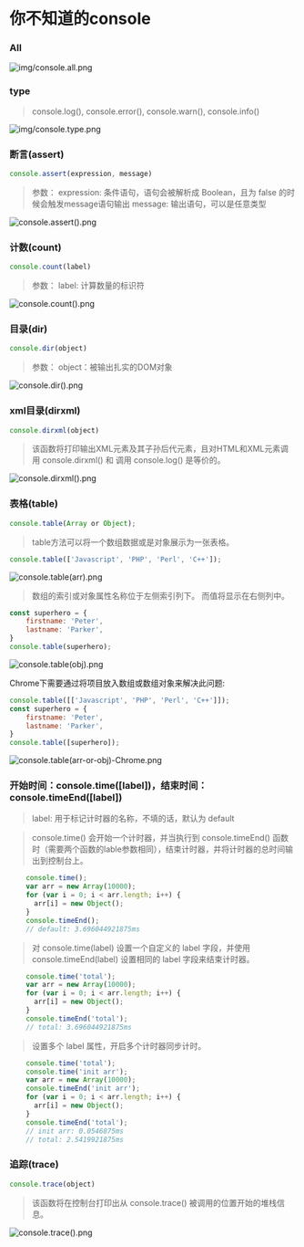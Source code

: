 # 你不知道的console

### All

<img src="img/console.all.png" alt="img/console.all.png" />


### type

> console.log(), console.error(), console.warn(), console.info()

<img src="img/console.type.png" alt="img/console.type.png" />

### 断言(assert)

```javaScript
console.assert(expression, message)
```
> 参数：
> expression: 条件语句，语句会被解析成 Boolean，且为 false 的时候会触发message语句输出
> message: 输出语句，可以是任意类型


<img src="img/console.assert().png" alt="console.assert().png" />

### 计数(count)

```javaScript
console.count(label)
```

> 参数：
> label: 计算数量的标识符

<img src="img/console.count().png" alt="console.count().png" />

### 目录(dir)

```javaScript
console.dir(object)
```

> 参数：
> object：被输出扎实的DOM对象

<img src="img/console.dir().png" alt="console.dir().png" />

### xml目录(dirxml)

```javaScript
console.dirxml(object)
```

>该函数将打印输出XML元素及其子孙后代元素，且对HTML和XML元素调用 console.dirxml() 和 调用 console.log() 是等价的。

<img src="img/console.dirxml().png" alt="console.dirxml().png" />

### 表格(table)


```javaScript
console.table(Array or Object);
```
> table方法可以将一个数组数据或是对象展示为一张表格。

```javaScript
console.table(['Javascript', 'PHP', 'Perl', 'C++']);
```
<img src="img/console.table(arr).png" alt="console.table(arr).png" />

> 数组的索引或对象属性名称位于左侧索引列下。 而值将显示在右侧列中。

```javaScript
const superhero = { 
    firstname: 'Peter',
    lastname: 'Parker',
}
console.table(superhero);
```
<img src="img/console.table(obj).png" alt="console.table(obj).png" />

Chrome下需要通过将项目放入数组或数组对象来解决此问题:

```javaScript
console.table([['Javascript', 'PHP', 'Perl', 'C++']]);
const superhero = { 
    firstname: 'Peter',
    lastname: 'Parker',
}
console.table([superhero]);
```
<img src="img/console.table(arr-or-obj)-Chrome.png" alt="console.table(arr-or-obj)-Chrome.png" />

### 开始时间：console.time([label])，结束时间：console.timeEnd([label])

> label: 用于标记计时器的名称，不填的话，默认为 default

> console.time() 会开始一个计时器，并当执行到 console.timeEnd() 函数时（需要两个函数的lable参数相同），结束计时器，并将计时器的总时间输出到控制台上。

```javaScript
	console.time();
	var arr = new Array(10000);
	for (var i = 0; i < arr.length; i++) {
	  arr[i] = new Object();
	}
	console.timeEnd();
	// default: 3.696044921875ms
```

> 对 console.time(label) 设置一个自定义的 label 字段，并使用console.timeEnd(label) 设置相同的 label 字段来结束计时器。

```javaScript
	console.time('total');
	var arr = new Array(10000);
	for (var i = 0; i < arr.length; i++) {
	  arr[i] = new Object();
	}
	console.timeEnd('total');
	// total: 3.696044921875ms
```

> 设置多个 label 属性，开启多个计时器同步计时。

```javaScript
	console.time('total');
	console.time('init arr');
	var arr = new Array(10000);
	console.timeEnd('init arr');
	for (var i = 0; i < arr.length; i++) {
	  arr[i] = new Object();
	}
	console.timeEnd('total');
	// init arr: 0.0546875ms
	// total: 2.5419921875ms
```

### 追踪(trace)

```javaScript
console.trace(object)
```

> 该函数将在控制台打印出从 console.trace() 被调用的位置开始的堆栈信息。

<img src="img/console.trace().png" alt="console.trace().png" />
